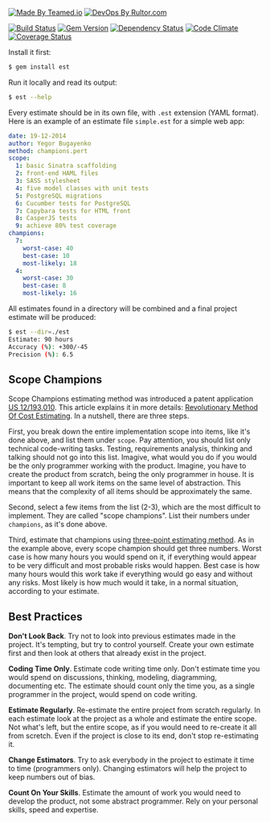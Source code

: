 [![Made By Teamed.io](http://img.teamed.io/btn.svg)](http://www.teamed.io)
[![DevOps By Rultor.com](http://www.rultor.com/b/teamed/est)](http://www.rultor.com/p/teamed/est)

[![Build Status](https://travis-ci.org/teamed/est.svg)](https://travis-ci.org/teamed/est)
[![Gem Version](https://badge.fury.io/rb/est.svg)](http://badge.fury.io/rb/est)
[![Dependency Status](https://gemnasium.com/teamed/est.svg)](https://gemnasium.com/teamed/est)
[![Code Climate](http://img.shields.io/codeclimate/github/teamed/est.svg)](https://codeclimate.com/github/teamed/est)
[![Coverage Status](https://img.shields.io/coveralls/teamed/est.svg)](https://coveralls.io/r/teamed/est)

Install it first:

```bash
$ gem install est
```

Run it locally and read its output:

```bash
$ est --help
```

Every estimate should be in its own file, with `.est` extension (YAML format).
Here is an example of an estimate file `simple.est` for a simple web app:

```yaml
date: 19-12-2014
author: Yegor Bugayenko
method: champions.pert
scope:
  1: basic Sinatra scaffolding
  2: front-end HAML files
  3: SASS stylesheet
  4: five model classes with unit tests
  5: PostgreSQL migrations
  6: Cucumber tests for PostgreSQL
  7: Capybara tests for HTML front
  8: CasperJS tests
  9: achieve 80% test coverage
champions:
  7:
    worst-case: 40
    best-case: 10
    most-likely: 18
  4:
    worst-case: 30
    best-case: 8
    most-likely: 16
```

All estimates found in a directory will be combined and a final
project estimate will be produced:

```bash
$ est --dir=./est
Estimate: 90 hours
Accuracy (%): +300/-45
Precision (%): 6.5
```

## Scope Champions

Scope Champions estimating method was introduced a
patent application [US 12/193,010](https://www.google.com/patents/US20100042968).
This article explains it in more details:
[Revolutionary Method Of Cost Estimating](http://www.technoparkcorp.com/innovations/scope-champions/).
In a nutshell, there are three steps.

First, you break down the entire implementation scope into items, like
it's done above, and list them under `scope`. Pay attention, you should list
only technical code-writing tasks. Testing, requirements analysis, thinking
and talking should not go into this list. Imagive, what would you do
if you would be the only programmer working with the product. Imagine, you
have to create the product from scratch, being the only programmer in house.
It is important to keep all work items on the same level of abstraction. This
means that the complexity of all items should be approximately the same.

Second, select a few items from the list (2-3), which are the most difficult
to implement. They are called "scope champions". List their numbers
under `champions`, as it's done above.

Third, estimate that champions using [three-point estimating method](https://en.wikipedia.org/wiki/Three-point_estimation).
As in the example above, every scope champion should get three numbers.
Worst case is how many hours you would spend on it, if everything would
appear to be very difficult and most probable risks would happen. Best
case is how many hours would this work take if everything would go easy
and without any risks. Most likely is how much would it take, in a normal
situation, according to your estimate.

## Best Practices

**Don't Look Back**. Try not to look into previous estimates
made in the project. It's tempting, but try to control yourself. Create
your own estimate first and then look at others that already exist in
the project.

**Coding Time Only**. Estimate code writing time only. Don't estimate
time you would spend on discussions, thinking, modeling, diagramming,
documenting etc. The estimate should count only the time you, as a single
programmer in the project, would spend on code writing.

**Estimate Regularly**. Re-estimate the entire project from scratch regularly.
In each estimate look at the project as a whole and estimate the entire
scope. Not what's left, but the entire scope, as if you would need to
re-create it all from scretch. Even if the project is close to its end,
don't stop re-estimating it.

**Change Estimators**. Try to ask everybody in the project to estimate it
time to time (programmers only). Changing estimators will help the project
to keep numbers out of bias.

**Count On Your Skills**. Estimate the amount of work you would need to
develop the product, not some abstract programmer. Rely on your personal
skills, speed and expertise.
